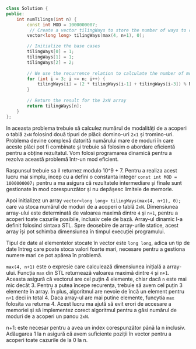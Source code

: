 ```cpp
class Solution {
public:
    int numTilings(int n) {
        const int MOD = 1000000007;
         // Create a vector tilingWays to store the number of ways to cover a 2xN board
        vector<long long> tilingWays(max(4, n+1), 0);

        // Initialize the base cases
        tilingWays[0] = 1;
        tilingWays[1] = 1;
        tilingWays[2] = 2;
        
        // We use the recurrence relation to calculate the number of modes for each dimension
        for (int i = 3; i <= n; i++) {
            tilingWays[i] = (2 * tilingWays[i-1] + tilingWays[i-3]) % MOD;
        }
        
        // Return the result for the 2xN array
        return tilingWays[n];
    }
};
```
In aceasta problema trebuie să calculez numărul de modalități de a acoperi o tablă `2xN` folosind două tipuri de plăci: domino-uri `2x1` și tromino-uri. Problema devine complexă datorită numărului mare de moduri în care aceste plăci pot fi combinate și trebuie să folosim o abordare eficientă pentru a obține rezultatul. Vom folosi programarea dinamică pentru a rezolva această problemă într-un mod eficient.

Raspunsul trebuie sa il returnez modulo 10^9 + 7.
Pentru a realiza acest lucru mai simplu, incep cu a defini o constanta integer `const int MOD = 1000000007;` pentru a ma asigura că rezultatele intermediare și finale sunt gestionate în mod corespunzător și nu depășesc limitele de memorie.

Apoi initializez un array `vector<long long> tilingWays(max(4, n+1), 0);` care va stoca numărul de moduri de a acoperi o tablă `2xN`. Dimensiunea array-ului este determinată de valoarea maximă dintre `4` și `n+1`, pentru a acoperi toate cazurile posibile, inclusiv cele de bază. Array-ul dinamic l-a definit folosind sintaxa STL. Spre deosebire de array-urile statice, acest array își pot schimba dimensiunea în timpul execuției programului.

Tipul de date al elementelor stocate în vector este `long long`, adica un tip de date întreg care poate stoca valori foarte mari, necesare pentru a gestiona numere mari ce pot apărea în problemă.

`max(4, n+1)` este o expresie care calculează dimensiunea inițială a array-ului. Funcția `max` din STL returnează valoarea maximă dintre `4` și `n+1`. Aceasta asigură că vectorul are cel puțin 4 elemente, chiar dacă `n` este mai mic decât 3. Pentru a putea începe recurența, trebuie să avem cel puțin 3 elemente în array. În plus, algoritmul are nevoie de încă un element pentru `n+1` deci in total 4. Daca array-ul are mai putine elemente, funcytia `max` folosita va returna 4. Acest lucru ma ajută să evit erori de accesare a memoriei și să implementez corect algoritmul pentru a găsi numărul de moduri de a acoperi un panou `2xN`.

n+1: este necesar pentru a avea un index corespunzător până la n inclusiv. Adăugarea 1 la n asigură că avem suficiente poziții în vector pentru a acoperi toate cazurile de la 0 la n.